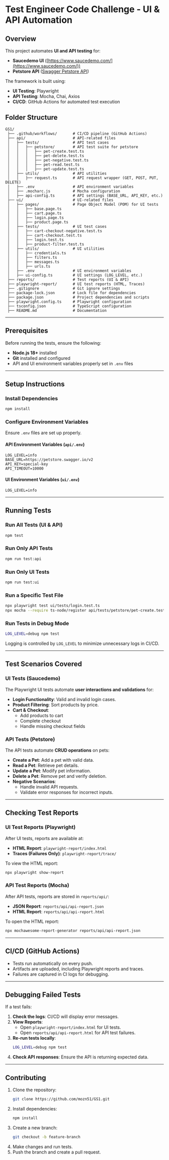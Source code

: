 # Test Engineer Code Challenge - UI & API Automation

## Overview

This project automates **UI and API testing** for:

- **Saucedemo UI** ([https://www.saucedemo.com/](https://www.saucedemo.com/))
- **Petstore API** ([Swagger Petstore API](https://petstore.swagger.io/))

The framework is built using:

- **UI Testing**: Playwright
- **API Testing**: Mocha, Chai, Axios
- **CI/CD**: GitHub Actions for automated test execution

## Folder Structure

```
GS1/
 ├── .github/workflows/       # CI/CD pipeline (GitHub Actions)
 ├── api/                     # API-related files
 │   ├── tests/               # API test cases
 │   │   ├── petstore/        # API test suite for petstore
 │   │   │   ├── pet-create.test.ts
 │   │   │   ├── pet-delete.test.ts
 │   │   │   ├── pet-negative.test.ts
 │   │   │   ├── pet-read.test.ts
 │   │   │   ├── pet-update.test.ts
 │   ├── utils/               # API utilities
 │   │   ├── request.ts       # API request wrapper (GET, POST, PUT, DELETE)
 │   ├── .env                 # API environment variables
 │   ├── .mocharc.js          # Mocha configuration
 │   ├── api-config.ts        # API settings (BASE_URL, API_KEY, etc.)
 ├── ui/                      # UI-related files
 │   ├── pages/               # Page Object Model (POM) for UI tests
 │   │   ├── base.page.ts
 │   │   ├── cart.page.ts
 │   │   ├── login.page.ts
 │   │   ├── product.page.ts
 │   ├── tests/               # UI test cases
 │   │   ├── cart-checkout-negative.test.ts
 │   │   ├── cart-checkout.test.ts
 │   │   ├── login.test.ts
 │   │   ├── product-filter.test.ts
 │   ├── utils/               # UI utilities
 │   │   ├── credentials.ts
 │   │   ├── filters.ts
 │   │   ├── messages.ts
 │   │   ├── urls.ts
 │   ├── .env                 # UI environment variables
 │   ├── ui-config.ts         # UI settings (LOG_LEVEL, etc.)
 ├── reports/                 # Test reports (UI & API)
 ├── playwright-report/       # UI test reports (HTML, Traces)
 ├── .gitignore               # Git ignore settings
 ├── package-lock.json        # Lock file for dependencies
 ├── package.json             # Project dependencies and scripts
 ├── playwright.config.ts     # Playwright configuration
 ├── tsconfig.json            # TypeScript configuration
 ├── README.md                # Documentation
```

---

## Prerequisites

Before running the tests, ensure the following:

- **Node.js 18+** installed  
- **Git** installed and configured  
- API and UI environment variables properly set in `.env` files  

---

## Setup Instructions

### Install Dependencies

```bash
npm install
```

### Configure Environment Variables

Ensure `.env` files are set up properly.

#### API Environment Variables (`api/.env`)

```env
LOG_LEVEL=info
BASE_URL=https://petstore.swagger.io/v2
API_KEY=special-key
API_TIMEOUT=10000
```

#### UI Environment Variables (`ui/.env`)

```env
LOG_LEVEL=info
```

---

## Running Tests

### Run All Tests (UI & API)

```bash
npm test
```

### Run Only API Tests

```bash
npm run test:api
```

### Run Only UI Tests

```bash
npm run test:ui
```

### Run a Specific Test File

```bash
npx playwright test ui/tests/login.test.ts
npx mocha --require ts-node/register api/tests/petstore/pet-create.test.ts
```

### Run Tests in Debug Mode

```bash
LOG_LEVEL=debug npm test
```

Logging is controlled by `LOG_LEVEL` to minimize unnecessary logs in CI/CD.

---

## Test Scenarios Covered

### UI Tests (Saucedemo)

The Playwright UI tests automate **user interactions and validations** for:
- **Login Functionality**: Valid and invalid login cases.
- **Product Filtering**: Sort products by price.
- **Cart & Checkout**:
  - Add products to cart
  - Complete checkout
  - Handle missing checkout fields

### API Tests (Petstore)

The API tests automate **CRUD operations** on pets:
- **Create a Pet**: Add a pet with valid data.
- **Read a Pet**: Retrieve pet details.
- **Update a Pet**: Modify pet information.
- **Delete a Pet**: Remove pet and verify deletion.
- **Negative Scenarios**:
  - Handle invalid API requests.
  - Validate error responses for incorrect inputs.

---

## Checking Test Reports

### UI Test Reports (Playwright)

After UI tests, reports are available at:
- **HTML Report**: `playwright-report/index.html`
- **Traces (Failures Only)**: `playwright-report/trace/`

To view the HTML report:
```bash
npx playwright show-report
```

### API Test Reports (Mocha)

After API tests, reports are stored in `reports/api/`:
- **JSON Report**: `reports/api/api-report.json`
- **HTML Report**: `reports/api/api-report.html`

To open the HTML report:
```bash
npx mochawesome-report-generator reports/api/api-report.json
```

---

## CI/CD (GitHub Actions)

- Tests run automatically on every push.
- Artifacts are uploaded, including Playwright reports and traces.
- Failures are captured in CI logs for debugging.

---

## Debugging Failed Tests

If a test fails:

1. **Check the logs**: CI/CD will display error messages.
2. **View Reports**:
   - Open `playwright-report/index.html` for UI tests.
   - Open `reports/api/api-report.html` for API test failures.
3. **Re-run tests locally**:
   ```bash
   LOG_LEVEL=debug npm test
   ```
4. **Check API responses**: Ensure the API is returning expected data.

---

## Contributing

1. Clone the repository:
   ```bash
   git clone https://github.com/mozn51/GS1.git
   ```
2. Install dependencies:
   ```bash
   npm install
   ```
3. Create a new branch:
   ```bash
   git checkout -b feature-branch
   ```
4. Make changes and run tests.
5. Push the branch and create a pull request.

